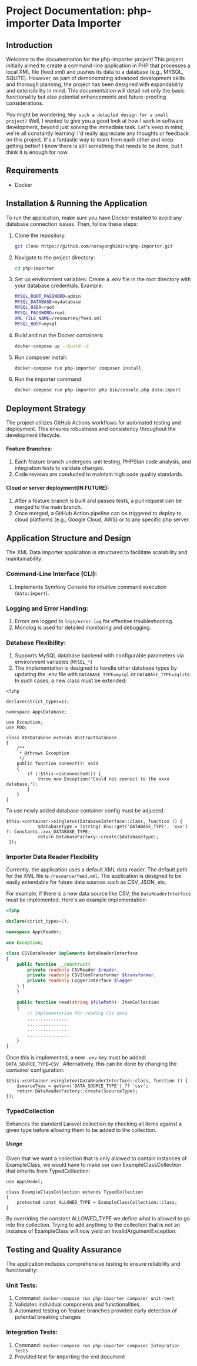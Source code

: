 # Project Documentation: php-importer Data Importer

## Introduction

Welcome to the documentation for the php-importer project! This project initially aimed to create a command-line 
application in PHP that processes a local XML file (feed.xml) and pushes its data to a database (e.g., MYSQL, SQLITE). 
However, as part of demonstrating advanced development skills and thorough planning, the project has been designed with
expandability and extensibility in mind. This documentation will detail not only the basic functionality but also 
potential enhancements and future-proofing considerations.

You might be wondering, `Why such a detailed design for a small project?` Well, I wanted to give you a good look at how
I work in software development, beyond just solving the immediate task. Let's keep in mind, we're all constantly 
learning! I'd really appreciate any thoughts or feedback on this project. It's a fantastic way to learn from each 
other and keep getting better! I know there is still something that needs to be done, but I think it is enough for now.

## Requirements

- Docker

## Installation & Running the Application

To run the application, make sure you have Docker installed to avoid any database connection issues. 
Then, follow these steps:

1. Clone the repository:
   ```bash
   git clone https://github.com/narayanghimire/php-importer.git
2. Navigate to the project directory:   
   ```bash
   cd php-importer
3. Set up environment variables: Create a .env file in the root directory with your database credentials. Example:
   ```bash
   MYSQL_ROOT_PASSWORD=admin
   MYSQL_DATABASE=mydatabase
   MYSQL_USER=root
   MYSQL_PASSWORD=root
   XML_FILE_NAME=/resources/feed.xml
   MYSQL_HOST=mysql
4. Build and run the Docker containers:
   ```bash
   docker-compose up --build -d

5. Run composer install:
   ```bash
   docker-compose run php-importer composer install
6. Run the importer command:
   ```bash
   docker-compose run php-importer php bin/console.php data:import

## Deployment Strategy
The project utilizes GitHub Actions workflows for automated testing and deployment. This ensures robustness and
consistency throughout the development lifecycle.

#### Feature Branches:

1. Each feature branch undergoes unit testing, PHPStan code analysis, and integration tests to validate changes.
2. Code reviews are conducted to maintain high code quality standards.

#### Cloud or server deployment(IN FUTURE):

1. After a feature branch is built and passes tests, a pull request can be merged to the main branch.
2. Once merged, a GitHub Action pipeline can be triggered to deploy to cloud platforms (e.g., Google Cloud, AWS) or to
 any specific php server.

## Application Structure and Design

The XML Data Importer application is structured to facilitate scalability and maintainability:

### Command-Line Interface (CLI):
1. Implements Symfony Console for intuitive command execution (`data:import`).

### Logging and Error Handling:
1. Errors are logged to ``logs/error.log`` for effective troubleshooting.
2. Monolog is used for detailed monitoring and debugging.

### Database Flexibility:
1. Supports MySQL database backend with configurable parameters via environment variables (`MYSQL_*`)
2. The implementation is designed to handle other database types by updating the .env file with ``DATABASE_TYPE=mysql``
or ``DATABASE_TYPE=sqlite``. In such cases, a new class must be extended:
```
<?php

declare(strict_types=1);

namespace App\Database;

use Exception;
use PDO;

class XXXDatabase extends AbstractDatabase
{
    /**
     * @throws Exception
     */
    public function connect(): void
    {
        if (!$this->isConnected()) {
            throw new Exception("Could not connect to the xxxx database.");
        }
    }
}
```
To use newly added database container config must be adjusted.
```
$this->container->singleton(DatabaseInterface::class, function () {
            $databaseType = (string) Env::get('DATABASE_TYPE', 'xxx') ?: Constants::xxx_DATABASE_TYPE;
            return DatabaseFactory::create($databaseType);
 });

```

### Importer Data Reader Flexibility

Currently, the application uses a default XML data reader. The default path for the XML file is `/resource/feed.xml`. The application is designed to be easily extendable for future data sources such as CSV, JSON, etc.

For example, if there is a new data source like CSV, the `DataReaderInterface` must be implemented. Here's an example implementation:

```php
<?php

declare(strict_types=1);

namespace App\Reader;

use Exception;

class CSVDataReader implements DataReaderInterface
{
    public function __construct(
        private readonly CSVReader $reader,
        private readonly CSVItemTransformer $transformer,
        private readonly LoggerInterface $logger
    ) {
    }

    public function read(string $filePath): ItemCollection
    {
        // Implementation for reading CSV data
        ................
        ................
        ................
        ................
    }
}
```
Once this is implemented, a new ``.env`` key must be added:
``DATA_SOURCE_TYPE=CSV
``
Alternatively, this can be done by changing the container configuration:
```
$this->container->singleton(DataReaderInterface::class, function () {
    $sourceType = getenv('DATA_SOURCE_TYPE') ?? 'csv';
    return DataReaderFactory::create($sourceType);
});

```
### TypedCollection 

Enhances the standard Laravel collection by checking all items against
a given type before allowing them to be added to the collection.

##### Usage

Given that we want a collection that is only allowed to contain instances
of ExampleClass, we would have to make our own ExampleClassCollection that
inherits from TypedCollection:
```
use App\Model;

class ExampleClassCollection extends TypedCollection
{
    protected const ALLOWED_TYPE = ExampleClassCollection::class;
}
```
By overriding the constant ALLOWED_TYPE we define what is allowed to
go into the collection. Trying to add anything to the collection that is
not an instance of ExampleClass will now yield an InvalidArgumentException.

## Testing and Quality Assurance
The application includes comprehensive testing to ensure reliability and functionality:

### Unit Tests:
1. Command: ``docker-compose run php-importer composer unit-test``
2. Validates individual components and functionalities.
3. Automated testing on feature branches provided early detection of potential breaking changes

### Integration Tests:
1.  Command: ``docker-compose run php-importer composer Integration Tests``
2. Provided test for importing the xml document
